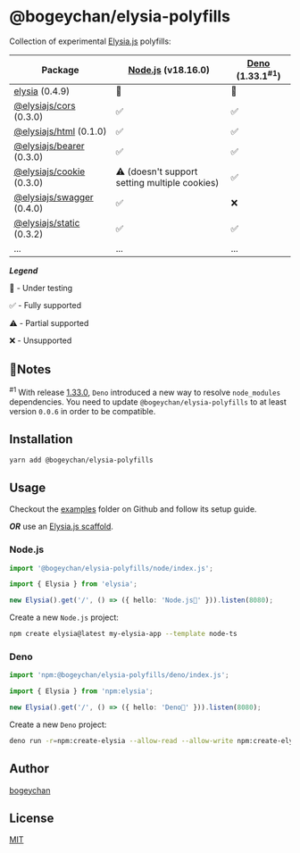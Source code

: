 # @bogeychan/elysia-polyfills

Collection of experimental [Elysia.js](https://elysiajs.com) polyfills:

| Package                                                                      | [Node.js](https://nodejs.org) (v18.16.0)      | [Deno](https://deno.land) (1.33.1<sup>#1</sup>) |
| ---------------------------------------------------------------------------- | --------------------------------------------- | ----------------------------------------------- |
| [elysia](https://npmjs.com/package/elysia) (0.4.9)                           | 🔬                                            | 🔬                                              |
| [@elysiajs/cors](https://www.npmjs.com/package/@elysiajs/cors) (0.3.0)       | ✅                                            | ✅                                              |
| [@elysiajs/html](https://www.npmjs.com/package/@elysiajs/html) (0.1.0)       | ✅                                            | ✅                                              |
| [@elysiajs/bearer](https://www.npmjs.com/package/@elysiajs/bearer) (0.3.0)   | ✅                                            | ✅                                              |
| [@elysiajs/cookie](https://www.npmjs.com/package/@elysiajs/cookie) (0.3.0)   | ⚠️ (doesn't support setting multiple cookies) | ✅                                              |
| [@elysiajs/swagger](https://www.npmjs.com/package/@elysiajs/swagger) (0.4.0) | ✅                                            | ❌                                              |
| [@elysiajs/static](https://www.npmjs.com/package/@elysiajs/static) (0.3.2)   | ✅                                            | ✅                                              |
| ...                                                                          | ...                                           | ...                                             |

**_Legend_**

🔬 - Under testing

✅ - Fully supported

⚠️ - Partial supported

❌ - Unsupported

## 🚩Notes

<sup>#1</sup> With release [1.33.0](https://github.com/denoland/deno/releases/tag/v1.33.0), `Deno` introduced a new way to resolve `node_modules` dependencies. You need to update `@bogeychan/elysia-polyfills` to at least version `0.0.6` in order to be compatible.

## Installation

```bash
yarn add @bogeychan/elysia-polyfills
```

## Usage

Checkout the [examples](./examples) folder on Github and follow its setup guide.

**_OR_** use an [Elysia.js scaffold](https://www.npmjs.com/package/create-elysia).

### Node.js

```ts
import '@bogeychan/elysia-polyfills/node/index.js';

import { Elysia } from 'elysia';

new Elysia().get('/', () => ({ hello: 'Node.js👋' })).listen(8080);
```

Create a new `Node.js` project:

```bash
npm create elysia@latest my-elysia-app --template node-ts
```

### Deno

```ts
import 'npm:@bogeychan/elysia-polyfills/deno/index.js';

import { Elysia } from 'npm:elysia';

new Elysia().get('/', () => ({ hello: 'Deno👋' })).listen(8080);
```

Create a new `Deno` project:

```bash
deno run -r=npm:create-elysia --allow-read --allow-write npm:create-elysia my-elysia-app --template deno
```

## Author

[bogeychan](https://github.com/bogeychan)

## License

[MIT](LICENSE)

